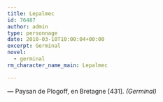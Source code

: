 ```yaml
---
title: Lepalmec
id: 76487
author: admin
type: personnage
date: 2010-03-10T10:00:04+00:00
excerpt: Germinal
novel:
  - germinal
rm_character_name_main: Lepalmec

---
```

**—** Paysan de Plogoff, en Bretagne [431]. _(Germinal)_